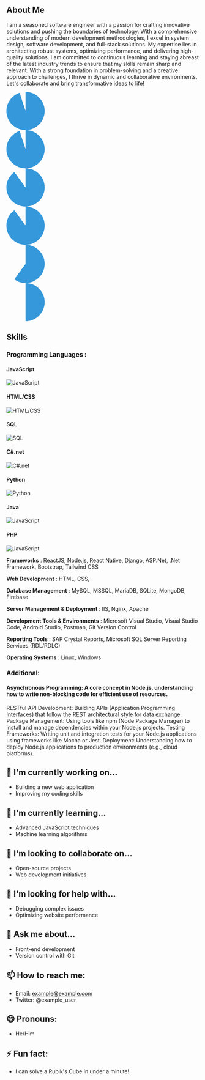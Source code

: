 ## About Me
I am a seasoned software engineer with a passion for crafting innovative solutions and pushing the boundaries of technology. With a comprehensive understanding of modern development methodologies, I excel in system design, software development, and full-stack solutions. My expertise lies in architecting robust systems, optimizing performance, and delivering high-quality solutions. I am committed to continuous learning and staying abreast of the latest industry trends to ensure that my skills remain sharp and relevant. With a strong foundation in problem-solving and a creative approach to challenges, I thrive in dynamic and collaborative environments. Let's collaborate and bring transformative ideas to life!

<!DOCTYPE html>
<html lang="en">
<head>
<meta charset="UTF-8">
<meta name="viewport" content="width=device-width, initial-scale=1.0">
<title>Circular Progress Bars</title>
<style>
  .progress-circle {
    width: 100px;
    height: 100px;
    position: relative;
    border-radius: 50%;
    background: conic-gradient(
      #3498db 0%,
      #3498db calc(var(--percentage) * 1%),
      transparent calc(var(--percentage) * 1%),
      transparent 100%
    );
  }

  .progress-circle::before {
    content: attr(data-percentage) '%';
    position: absolute;
    top: 50%;
    left: 50%;
    transform: translate(-50%, -50%);
    font-size: 20px;
    color: #3498db;
  }
</style>
</head>
<body>
<div class="progress-circle" style="--percentage: 95;" data-percentage="95"></div>
<div class="progress-circle" style="--percentage: 95;" data-percentage="95"></div>
<div class="progress-circle" style="--percentage: 90;" data-percentage="90"></div>
<div class="progress-circle" style="--percentage: 90;" data-percentage="90"></div>
<div class="progress-circle" style="--percentage: 60;" data-percentage="60"></div>
<div class="progress-circle" style="--percentage: 50;" data-percentage="50"></div>
</body>
</html>


## Skills
### Programming Languages :
#### JavaScript
![JavaScript](https://progress-bar.dev/95/?title=Fluency)
#### HTML/CSS
![HTML/CSS](https://progress-bar.dev/95/?title=Fluency)
#### SQL
![SQL](https://progress-bar.dev/90/?title=Fluency)
#### C#.net
![C#.net](https://progress-bar.dev/90/?title=Fluency)
#### Python
![Python](https://progress-bar.dev/60/?title=Fluency)
#### Java
![JavaScript](https://progress-bar.dev/50/?title=Fluency)
#### PHP
![JavaScript](https://progress-bar.dev/50/?title=Fluency)

**Frameworks** :  ReactJS, Node.js, React Native, Django, ASP.Net, .Net Framework, Bootstrap, Tailwind CSS

**Web Development** : HTML, CSS,

**Database Management** : MySQL, MSSQL, MariaDB, SQLite, MongoDB, Firebase

**Server Management & Deployment** : IIS, Nginx, Apache

**Development Tools & Environments** : Microsoft Visual Studio, Visual Studio Code, Android Studio, Postman, Git Version Control

**Reporting Tools** : SAP Crystal Reports, Microsoft SQL Server Reporting Services (RDL/RDLC)

**Operating Systems** : Linux, Windows 

### Additional:
#### Asynchronous Programming: A core concept in Node.js, understanding how to write non-blocking code for efficient use of resources.
RESTful API Development: Building APIs (Application Programming Interfaces) that follow the REST architectural style for data exchange.
Package Management: Using tools like npm (Node Package Manager) to install and manage dependencies within your Node.js projects.
Testing Frameworks: Writing unit and integration tests for your Node.js applications using frameworks like Mocha or Jest.
Deployment: Understanding how to deploy Node.js applications to production environments (e.g., cloud platforms).




## 🔭 I'm currently working on...
- Building a new web application
- Improving my coding skills

## 🌱 I'm currently learning...
- Advanced JavaScript techniques
- Machine learning algorithms

## 👯 I'm looking to collaborate on...
- Open-source projects
- Web development initiatives

## 🤔 I'm looking for help with...
- Debugging complex issues
- Optimizing website performance

## 💬 Ask me about...
- Front-end development
- Version control with Git

## 📫 How to reach me:
- Email: example@example.com
- Twitter: @example_user

## 😄 Pronouns:
- He/Him

## ⚡ Fun fact:
- I can solve a Rubik's Cube in under a minute!
